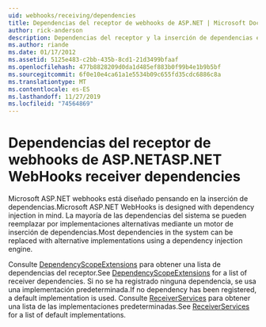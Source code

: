 ```yaml
---
uid: webhooks/receiving/dependencies
title: Dependencias del receptor de webhooks de ASP.NET | Microsoft Docs
author: rick-anderson
description: Dependencias del receptor y la inserción de dependencias en webhooks de ASP.NET.
ms.author: riande
ms.date: 01/17/2012
ms.assetid: 5125e483-c2bb-435b-8cd1-21d3499bfaaf
ms.openlocfilehash: 477b8828209d0da1d485ef883b0f99b4e1b9b5bf
ms.sourcegitcommit: 6f0e10e4ca61a1e5534b09c655fd35cdc6886c8a
ms.translationtype: MT
ms.contentlocale: es-ES
ms.lasthandoff: 11/27/2019
ms.locfileid: "74564869"
---
```

# <a name="aspnet-webhooks-receiver-dependencies"></a><span data-ttu-id="93397-103">Dependencias del receptor de webhooks de ASP.NET</span><span class="sxs-lookup"><span data-stu-id="93397-103">ASP.NET WebHooks receiver dependencies</span></span>

<span data-ttu-id="93397-104">Microsoft ASP.NET webhooks está diseñado pensando en la inserción de dependencias.</span><span class="sxs-lookup"><span data-stu-id="93397-104">Microsoft ASP.NET WebHooks is designed with dependency injection in mind.</span></span> <span data-ttu-id="93397-105">La mayoría de las dependencias del sistema se pueden reemplazar por implementaciones alternativas mediante un motor de inserción de dependencias.</span><span class="sxs-lookup"><span data-stu-id="93397-105">Most dependencies in the system can be replaced with alternative implementations using a dependency injection engine.</span></span>

<span data-ttu-id="93397-106">Consulte [DependencyScopeExtensions](https://github.com/aspnet/aspnetWebHooks/blob/master/src/Microsoft.AspNet.WebHooks.Receivers/Extensions/DependencyScopeExtensions.cs) para obtener una lista de dependencias del receptor.</span><span class="sxs-lookup"><span data-stu-id="93397-106">See [DependencyScopeExtensions](https://github.com/aspnet/aspnetWebHooks/blob/master/src/Microsoft.AspNet.WebHooks.Receivers/Extensions/DependencyScopeExtensions.cs) for a list of receiver dependencies.</span></span> <span data-ttu-id="93397-107">Si no se ha registrado ninguna dependencia, se usa una implementación predeterminada.</span><span class="sxs-lookup"><span data-stu-id="93397-107">If no dependency has been registered, a default implementation is used.</span></span> <span data-ttu-id="93397-108">Consulte [ReceiverServices](https://github.com/aspnet/aspnetWebHooks/blob/master/src/Microsoft.AspNet.WebHooks.Receivers/Services/ReceiverServices.cs) para obtener una lista de las implementaciones predeterminadas.</span><span class="sxs-lookup"><span data-stu-id="93397-108">See [ReceiverServices](https://github.com/aspnet/aspnetWebHooks/blob/master/src/Microsoft.AspNet.WebHooks.Receivers/Services/ReceiverServices.cs) for a list of default implementations.</span></span>
